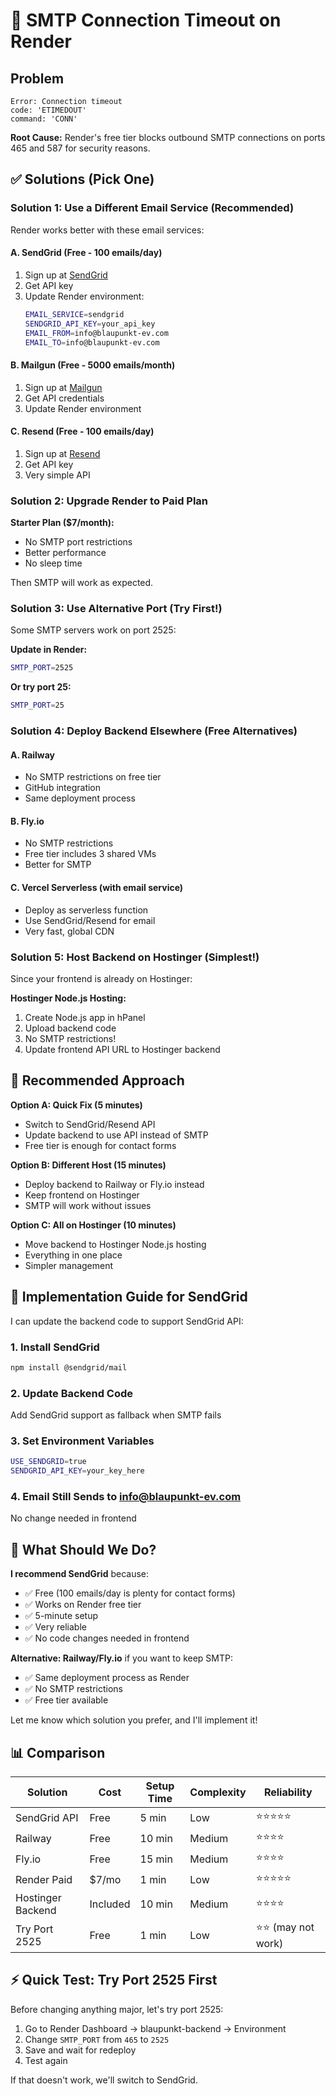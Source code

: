 # 🚨 SMTP Connection Timeout on Render

## Problem
```
Error: Connection timeout
code: 'ETIMEDOUT'
command: 'CONN'
```

**Root Cause:** Render's free tier blocks outbound SMTP connections on ports 465 and 587 for security reasons.

## ✅ Solutions (Pick One)

### Solution 1: Use a Different Email Service (Recommended)

Render works better with these email services:

#### A. SendGrid (Free - 100 emails/day)
1. Sign up at [SendGrid](https://sendgrid.com/)
2. Get API key
3. Update Render environment:
   ```bash
   EMAIL_SERVICE=sendgrid
   SENDGRID_API_KEY=your_api_key
   EMAIL_FROM=info@blaupunkt-ev.com
   EMAIL_TO=info@blaupunkt-ev.com
   ```

#### B. Mailgun (Free - 5000 emails/month)
1. Sign up at [Mailgun](https://www.mailgun.com/)
2. Get API credentials
3. Update Render environment

#### C. Resend (Free - 100 emails/day)
1. Sign up at [Resend](https://resend.com/)
2. Get API key
3. Very simple API

### Solution 2: Upgrade Render to Paid Plan

**Starter Plan ($7/month):**
- No SMTP port restrictions
- Better performance
- No sleep time

Then SMTP will work as expected.

### Solution 3: Use Alternative Port (Try First!)

Some SMTP servers work on port 2525:

**Update in Render:**
```bash
SMTP_PORT=2525
```

**Or try port 25:**
```bash
SMTP_PORT=25
```

### Solution 4: Deploy Backend Elsewhere (Free Alternatives)

#### A. Railway
- No SMTP restrictions on free tier
- GitHub integration
- Same deployment process

#### B. Fly.io
- No SMTP restrictions
- Free tier includes 3 shared VMs
- Better for SMTP

#### C. Vercel Serverless (with email service)
- Deploy as serverless function
- Use SendGrid/Resend for email
- Very fast, global CDN

### Solution 5: Host Backend on Hostinger (Simplest!)

Since your frontend is already on Hostinger:

**Hostinger Node.js Hosting:**
1. Create Node.js app in hPanel
2. Upload backend code
3. No SMTP restrictions!
4. Update frontend API URL to Hostinger backend

## 🎯 Recommended Approach

**Option A: Quick Fix (5 minutes)**
- Switch to SendGrid/Resend API
- Update backend to use API instead of SMTP
- Free tier is enough for contact forms

**Option B: Different Host (15 minutes)**
- Deploy backend to Railway or Fly.io instead
- Keep frontend on Hostinger
- SMTP will work without issues

**Option C: All on Hostinger (10 minutes)**
- Move backend to Hostinger Node.js hosting
- Everything in one place
- Simpler management

## 📝 Implementation Guide for SendGrid

I can update the backend code to support SendGrid API:

### 1. Install SendGrid
```bash
npm install @sendgrid/mail
```

### 2. Update Backend Code
Add SendGrid support as fallback when SMTP fails

### 3. Set Environment Variables
```bash
USE_SENDGRID=true
SENDGRID_API_KEY=your_key_here
```

### 4. Email Still Sends to info@blaupunkt-ev.com
No change needed in frontend

## 🚀 What Should We Do?

**I recommend SendGrid** because:
- ✅ Free (100 emails/day is plenty for contact forms)
- ✅ Works on Render free tier
- ✅ 5-minute setup
- ✅ Very reliable
- ✅ No code changes needed in frontend

**Alternative: Railway/Fly.io** if you want to keep SMTP:
- ✅ Same deployment process as Render
- ✅ No SMTP restrictions
- ✅ Free tier available

Let me know which solution you prefer, and I'll implement it!

## 📊 Comparison

| Solution | Cost | Setup Time | Complexity | Reliability |
|----------|------|------------|------------|-------------|
| SendGrid API | Free | 5 min | Low | ⭐⭐⭐⭐⭐ |
| Railway | Free | 10 min | Medium | ⭐⭐⭐⭐ |
| Fly.io | Free | 15 min | Medium | ⭐⭐⭐⭐ |
| Render Paid | $7/mo | 1 min | Low | ⭐⭐⭐⭐⭐ |
| Hostinger Backend | Included | 10 min | Medium | ⭐⭐⭐⭐ |
| Try Port 2525 | Free | 1 min | Low | ⭐⭐ (may not work) |

## ⚡ Quick Test: Try Port 2525 First

Before changing anything major, let's try port 2525:

1. Go to Render Dashboard → blaupunkt-backend → Environment
2. Change `SMTP_PORT` from `465` to `2525`
3. Save and wait for redeploy
4. Test again

If that doesn't work, we'll switch to SendGrid.
